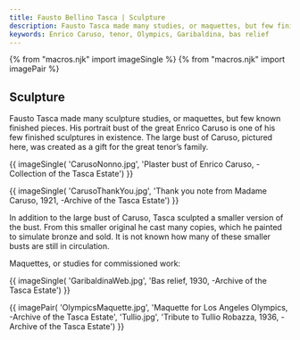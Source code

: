 ```yaml
---
title: Fausto Bellino Tasca | Sculpture
description: Fausto Tasca made many studies, or maquettes, but few finished sculptures survive. His portrait bust of the great Enrico Caruso is one of the few large-scale sculptures remaining.
keywords: Enrico Caruso, tenor, Olympics, Garibaldina, bas relief
---
```

{% from "macros.njk" import imageSingle %}
{% from "macros.njk" import imagePair %}

## Sculpture

Fausto Tasca made many sculpture studies, or maquettes, but few known finished pieces. His portrait bust of the great Enrico Caruso is one of his few finished sculptures in existence. The large bust of Caruso, pictured here, was created as a gift for the great tenor’s family.

{{ imageSingle(
'CarusoNonno.jpg',
'Plaster bust of Enrico Caruso, -Collection of the Tasca Estate')
}}

{{ imageSingle(
'CarusoThankYou.jpg',
'Thank you note from Madame Caruso, 1921, -Archive of the Tasca Estate')
}}

In addition to the large bust of Caruso, Tasca sculpted a smaller version of the bust. From this smaller original he cast many copies, which he painted to simulate bronze and sold. It is not known how many of these smaller busts are still in circulation.

Maquettes, or studies for commissioned work:

{{ imageSingle(
'GaribaldinaWeb.jpg',
'Bas relief, 1930, -Archive of the Tasca Estate')
}}

{{ imagePair(
'OlympicsMaquette.jpg',
'Maquette for Los Angeles Olympics, -Archive of the Tasca Estate',
'Tullio.jpg',
'Tribute to Tullio Robazza, 1936, -Archive of the Tasca Estate')
}}
